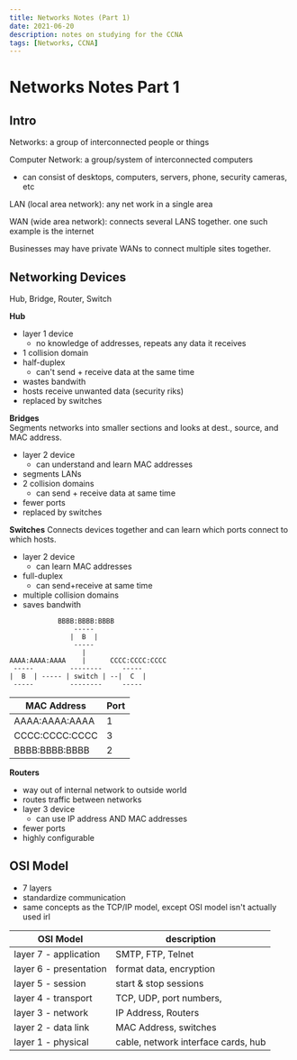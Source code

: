 ```yaml
---
title: Networks Notes (Part 1)
date: 2021-06-20
description: notes on studying for the CCNA
tags: [Networks, CCNA]
---
```


# Networks Notes Part 1

## Intro

Networks: a group of interconnected people or things

Computer Network: a group/system of interconnected computers

- can consist of desktops, computers, servers, phone, security cameras, etc

LAN (local area network): any net work in a single area

WAN (wide area network): connects several LANS together. one such example is the internet

Businesses may have private WANs to connect multiple sites together.


## Networking Devices 

Hub, Bridge, Router, Switch

**Hub**  
- layer 1 device
  - no knowledge of addresses, repeats any data it receives
- 1 collision domain
- half-duplex
  - can't send + receive data at the same time
- wastes bandwith
- hosts receive unwanted data (security riks)
- replaced by switches

**Bridges**  
Segments networks into smaller sections and looks at dest., source, and MAC address.

- layer 2 device
  - can understand and learn MAC addresses
- segments LANs
- 2 collision domains
  - can send + receive data at same time
- fewer ports
- replaced by switches

**Switches**
Connects devices together and can learn which ports connect to which hosts.

- layer 2 device
  - can learn MAC addresses
- full-duplex
  - can send+receive at same time
- multiple collision domains
- saves bandwith

```
            BBBB:BBBB:BBBB
                -----
               |  B  |
                -----
                  |
AAAA:AAAA:AAAA    |      CCCC:CCCC:CCCC
 -----         --------     -----        
|  B  | ----- | switch | --|  C  |
 -----         --------     -----

```

| MAC Address          | Port|
|----------------------|-----|
| AAAA:AAAA:AAAA       | 1   | 
| CCCC:CCCC:CCCC       | 3   | 
| BBBB:BBBB:BBBB       | 2   | 


**Routers**
  - way out of internal network to outside world
  - routes traffic between networks
  - layer 3 device
    - can use IP address AND MAC addresses
  - fewer ports
  - highly configurable


## OSI Model

- 7 layers
- standardize communication
- same concepts as the TCP/IP model, except OSI model isn't actually used irl 

| OSI Model     |  description  |
|---------------|---------------|
| layer 7 - application  |  SMTP, FTP, Telnet | 
| layer 6 - presentation | format data, encryption| 
| layer 5  - session     | start & stop sessions| 
| layer 4 - transport    | TCP, UDP, port numbers, | 
| layer 3 - network      | IP Address, Routers| 
| layer 2 - data link    | MAC Address, switches| 
| layer 1 - physical     | cable, network interface cards, hub| 